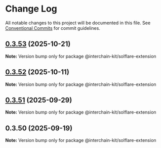 # Change Log

All notable changes to this project will be documented in this file.
See [Conventional Commits](https://conventionalcommits.org) for commit guidelines.

## [0.3.53](https://github.com/interchain-kit/solflare-extension/compare/@interchain-kit/solflare-extension@0.3.52...@interchain-kit/solflare-extension@0.3.53) (2025-10-21)

**Note:** Version bump only for package @interchain-kit/solflare-extension

## [0.3.52](https://github.com/interchain-kit/solflare-extension/compare/@interchain-kit/solflare-extension@0.3.51...@interchain-kit/solflare-extension@0.3.52) (2025-10-11)

**Note:** Version bump only for package @interchain-kit/solflare-extension

## [0.3.51](https://github.com/interchain-kit/solflare-extension/compare/@interchain-kit/solflare-extension@0.3.50...@interchain-kit/solflare-extension@0.3.51) (2025-09-29)

**Note:** Version bump only for package @interchain-kit/solflare-extension

## 0.3.50 (2025-09-19)

**Note:** Version bump only for package @interchain-kit/solflare-extension
